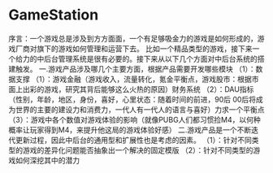 # GameStation
序言：一个游戏总是涉及到方方面面，一个有足够吸金力的游戏是如何形成的，游戏厂商对旗下的游戏如何管理和运营下去。
   比如一个精品类型的游戏，接下来一个给力的中后台管理系统是很有必要的。接下来从以下几个方面对中后台系统的搭建触发。
   一.游戏产品涉及哪几个主要方面，根据产品需要开发哪些模块
   （1）：数据支撑
        （1）：游戏金融（游戏收入，流量转化，氪金平衡点，游戏股市：根据市面上出彩的游戏，研究其背后能够这么火热的原因）财务系统
        （2）：DAU指标（性别，年龄，地区，身份，喜好，心里状态：随着时间的前进，90后 00后将成为世界的主要的建设力和消费力，一代人有一代人的语言与喜好）力求一个平衡点
        （3）：游戏中各个数值对游戏体验的影响（就像PUBG人们都习惯捡M4，以何种概率让玩家得到M4，来提升他这局的游戏体验好感）
   二.游戏产品是一个不断迭代更新过程，因此中后台的通用型和扩展性也是考虑的因素。
    （1）：针对不同类型的游戏的差异化问题能否抽象出一个解决的固定模版
    （2）：针对不同类型的游戏如何深挖其中的潜力
